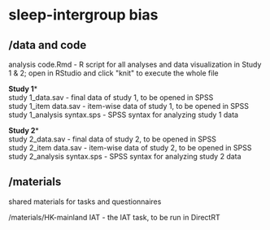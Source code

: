 # sleep-intergroup bias

## /data and code

analysis code.Rmd - R script for all analyses and data visualization in Study 1 & 2; 
			open in RStudio and click "knit" to execute the whole file

****************Study 1*****************  
study 1_data.sav - final data of study 1, to be opened in SPSS  
study 1_item data.sav - item-wise data of study 1, to be opened in SPSS  
study 1_analysis syntax.sps - SPSS syntax for analyzing study 1 data  


****************Study 2*****************  
study 2_data.sav - final data of study 2, to be opened in SPSS  
study 2_item data.sav - item-wise data of study 2, to be opened in SPSS  
study 2_analysis syntax.sps - SPSS syntax for analyzing study 2 data


## /materials

shared materials for tasks and questionnaires

/materials/HK-mainland IAT - the IAT task, to be run in DirectRT